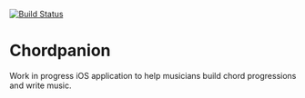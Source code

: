 [![Build Status](https://travis-ci.org/wcarhart/Chordpanion.svg?branch=master)](https://travis-ci.org/wcarhart/Chordpanion)

# Chordpanion

Work in progress iOS application to help musicians build chord progressions and write music.
